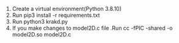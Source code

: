 1. Create a virtual environment(Python 3.8.10)
2. Run pip3 install -r requirements.txt
3. Run python3 krakd.py
4. If you make changes to model2D.c file .Run  cc -fPIC -shared -o model2D.so model2D.c
